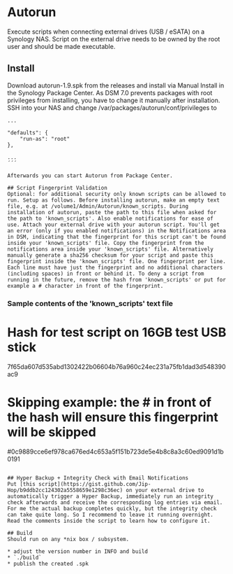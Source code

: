 # Autorun
Execute scripts when connecting external drives (USB / eSATA) on a Synology NAS. Script on the external drive needs to be owned by the root user and should be made executable.

## Install
Download autorun-1.9.spk from the releases and install via Manual Install in the Synology Package Center.
As DSM 7.0 prevents packages with root privileges from installing, you have to change it manually after installation. SSH into your NAS and change /var/packages/autorun/conf/privileges to

```
...

"defaults": {
    "run-as": "root"
},

...
´´´

Afterwards you can start Autorun from Package Center.

## Script Fingerprint Validation
Optional: for additional security only known scripts can be allowed to run. Setup as follows. Before installing autorun, make an empty text file, e.g. at /volume1/Admin/Autorun/known_scripts. During installation of autorun, paste the path to this file when asked for the path to 'known_scripts'. Also enable notifications for ease of use. Attach your external drive with your autorun script. You'll get an error (only if you enabled notifications) in the Notifications area in DSM, indicating that the fingerprint for this script can't be found inside your 'known_scripts' file. Copy the fingerprint from the notifications area inside your 'known_scripts' file. Alternatively manually generate a sha256 checksum for your script and paste this fingerprint inside the 'known_scripts' file. One fingerprint per line. Each line must have just the fingerprint and no additional characters (including spaces) in front or behind it. To deny a script from running in the future, remove the hash from 'known_scripts' or put for example a # character in front of the fingerprint.

```
### Sample contents of the 'known_scripts' text file

# Hash for test script on 16GB test USB stick
7f65da607d535abd1302422b06604b76a960c24ec231a75fb1dad3d548390ac9

# Skipping example: the # in front of the hash will ensure this fingerprint will be skipped
#0c9889cce6ef978ca676ed4c653a5f151b723de5e4b8c8a3c60ed9091d1b0191
```

## Hyper Backup + Integrity Check with Email Notifications
Put [this script](https://gist.github.com/Jip-Hop/b9ddb2cc124302a5558659e1298c36ec) on your external drive to automatically trigger a Hyper Backup, immediately run an integrity check afterwards and receive the corresponding log entries via email. For me the actual backup completes quickly, but the integrity check can take quite long. So I recommend to leave it running overnight. Read the comments inside the script to learn how to configure it.

## Build
Should run on any *nix box / subsystem.

* adjust the version number in INFO and build
* `./build`
* publish the created .spk
